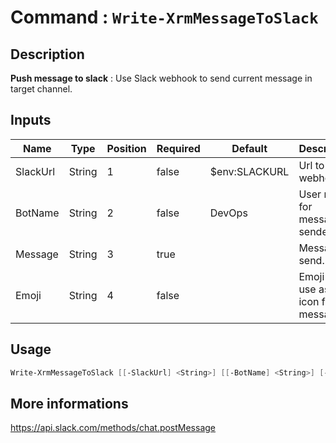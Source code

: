 # Command : `Write-XrmMessageToSlack` 

## Description

**Push message to slack** : Use Slack webhook to send current message in target channel.

## Inputs

Name|Type|Position|Required|Default|Description
----|----|--------|--------|-------|-----------
SlackUrl|String|1|false|$env:SLACKURL|Url to Slack webhook.
BotName|String|2|false|DevOps|User name for message sender.
Message|String|3|true||Message to send.
Emoji|String|4|false||Emoji to use as the icon for this message.


## Usage

```Powershell 
Write-XrmMessageToSlack [[-SlackUrl] <String>] [[-BotName] <String>] [-Message] <String> [[-Emoji] <String>] [<CommonParameters>]
``` 

## More informations

https://api.slack.com/methods/chat.postMessage


